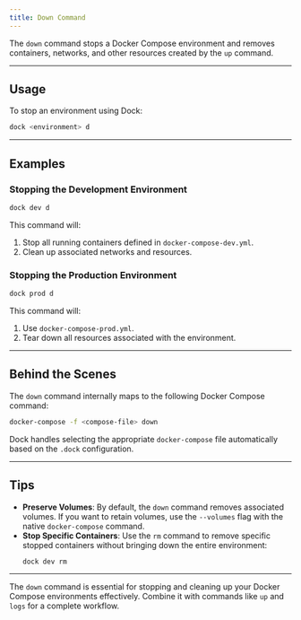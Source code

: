 ```yaml
---
title: Down Command
---
```


The `down` command stops a Docker Compose environment and removes containers, networks, and other resources created by the `up` command.

---

## Usage

To stop an environment using Dock:

```bash
dock <environment> d
```

---

## Examples

### Stopping the Development Environment
```bash
dock dev d
```

This command will:
1. Stop all running containers defined in `docker-compose-dev.yml`.
2. Clean up associated networks and resources.

### Stopping the Production Environment
```bash
dock prod d
```

This command will:
1. Use `docker-compose-prod.yml`.
2. Tear down all resources associated with the environment.

---

## Behind the Scenes

The `down` command internally maps to the following Docker Compose command:

```bash
docker-compose -f <compose-file> down
```

Dock handles selecting the appropriate `docker-compose` file automatically based on the `.dock` configuration.

---

## Tips

- **Preserve Volumes**: By default, the `down` command removes associated volumes. If you want to retain volumes, use the `--volumes` flag with the native `docker-compose` command.
- **Stop Specific Containers**: Use the `rm` command to remove specific stopped containers without bringing down the entire environment:
  ```bash
  dock dev rm
  ```

---

The `down` command is essential for stopping and cleaning up your Docker Compose environments effectively. Combine it with commands like `up` and `logs` for a complete workflow.
